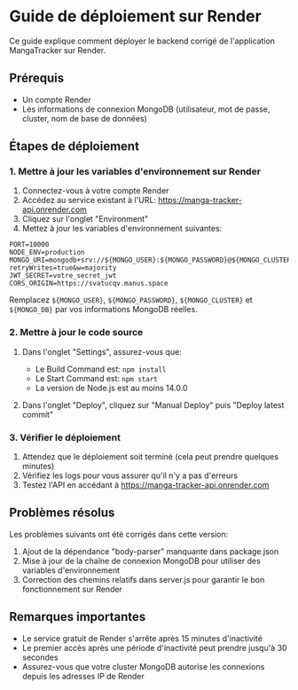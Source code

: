 # Guide de déploiement sur Render

Ce guide explique comment déployer le backend corrigé de l'application MangaTracker sur Render.

## Prérequis

- Un compte Render
- Les informations de connexion MongoDB (utilisateur, mot de passe, cluster, nom de base de données)

## Étapes de déploiement

### 1. Mettre à jour les variables d'environnement sur Render

1. Connectez-vous à votre compte Render
2. Accédez au service existant à l'URL: https://manga-tracker-api.onrender.com
3. Cliquez sur l'onglet "Environment"
4. Mettez à jour les variables d'environnement suivantes:

```
PORT=10000
NODE_ENV=production
MONGO_URI=mongodb+srv://${MONGO_USER}:${MONGO_PASSWORD}@${MONGO_CLUSTER}/${MONGO_DB}?retryWrites=true&w=majority
JWT_SECRET=votre_secret_jwt
CORS_ORIGIN=https://svatucqv.manus.space
```

Remplacez `${MONGO_USER}`, `${MONGO_PASSWORD}`, `${MONGO_CLUSTER}` et `${MONGO_DB}` par vos informations MongoDB réelles.

### 2. Mettre à jour le code source

1. Dans l'onglet "Settings", assurez-vous que:
   - Le Build Command est: `npm install`
   - Le Start Command est: `npm start`
   - La version de Node.js est au moins 14.0.0

2. Dans l'onglet "Deploy", cliquez sur "Manual Deploy" puis "Deploy latest commit"

### 3. Vérifier le déploiement

1. Attendez que le déploiement soit terminé (cela peut prendre quelques minutes)
2. Vérifiez les logs pour vous assurer qu'il n'y a pas d'erreurs
3. Testez l'API en accédant à https://manga-tracker-api.onrender.com

## Problèmes résolus

Les problèmes suivants ont été corrigés dans cette version:

1. Ajout de la dépendance "body-parser" manquante dans package.json
2. Mise à jour de la chaîne de connexion MongoDB pour utiliser des variables d'environnement
3. Correction des chemins relatifs dans server.js pour garantir le bon fonctionnement sur Render

## Remarques importantes

- Le service gratuit de Render s'arrête après 15 minutes d'inactivité
- Le premier accès après une période d'inactivité peut prendre jusqu'à 30 secondes
- Assurez-vous que votre cluster MongoDB autorise les connexions depuis les adresses IP de Render
